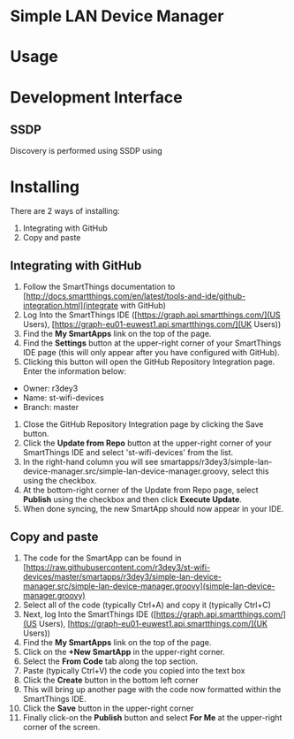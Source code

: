 # Simple LAN Device Manager

# Usage

# Development Interface

## SSDP
Discovery is performed using SSDP using 
# Installing
There are 2 ways of installing:

1. Integrating with GitHub
1. Copy and paste

## Integrating with GitHub
1. Follow the SmartThings documentation to [http://docs.smartthings.com/en/latest/tools-and-ide/github-integration.html](integrate with GitHub)
1. Log Into the SmartThings IDE ([https://graph.api.smartthings.com/](US Users), [https://graph-eu01-euwest1.api.smartthings.com/](UK Users))
1. Find the **My SmartApps** link on the top of the page.
1. Find the **Settings** button at the upper-right corner of your SmartThings IDE page (this will only appear after you have configured with GitHub).
1. Clicking this button will open the GitHub Repository Integration page. Enter the information below:
  * Owner: r3dey3
  * Name: st-wifi-devices
  * Branch: master
1. Close the GitHub Repository Integration page by clicking the Save button.
1. Click the **Update from Repo** button at the upper-right corner of your SmartThings IDE and select 'st-wifi-devices' from the list.
1. In the right-hand column you will see smartapps/r3dey3/simple-lan-device-manager.src/simple-lan-device-manager.groovy, select this using the checkbox.
1. At the bottom-right corner of the Update from Repo page, select **Publish** using the checkbox and then click **Execute Update**.
1. When done syncing, the new SmartApp should now appear in your IDE.

## Copy and paste
1. The code for the SmartApp can be found in [https://raw.githubusercontent.com/r3dey3/st-wifi-devices/master/smartapps/r3dey3/simple-lan-device-manager.src/simple-lan-device-manager.groovy](simple-lan-device-manager.groovy)
1. Select all of the code (typically Ctrl+A) and copy it (typically Ctrl+C)
1. Next, log Into the SmartThings IDE ([https://graph.api.smartthings.com/](US Users), [https://graph-eu01-euwest1.api.smartthings.com/](UK Users))
1. Find the **My SmartApps** link on the top of the page.
1. Click on the **+New SmartApp** in the upper-right corner.
1. Select the **From Code** tab along the top section.
1. Paste (typically Ctrl+V) the code you copied into the text box
1. Click the **Create** button in the bottom left corner
1. This will bring up another page with the code now formatted within the SmartThings IDE.
1. Click the **Save** button in the upper-right corner
1. Finally click-on the **Publish** button and select **For Me** at the upper-right corner of the screen.
